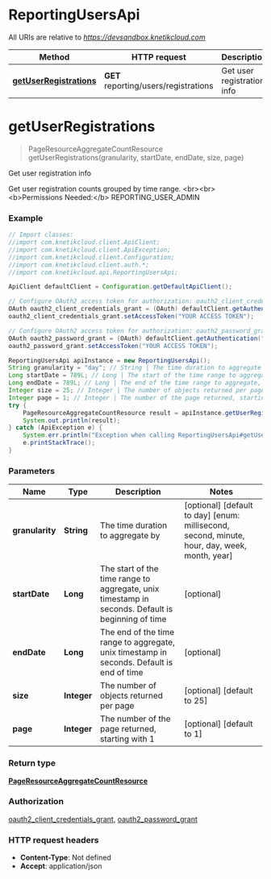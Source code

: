 # ReportingUsersApi

All URIs are relative to *https://devsandbox.knetikcloud.com*

Method | HTTP request | Description
------------- | ------------- | -------------
[**getUserRegistrations**](ReportingUsersApi.md#getUserRegistrations) | **GET** reporting/users/registrations | Get user registration info


<a name="getUserRegistrations"></a>
# **getUserRegistrations**
> PageResourceAggregateCountResource getUserRegistrations(granularity, startDate, endDate, size, page)

Get user registration info

Get user registration counts grouped by time range. &lt;br&gt;&lt;br&gt;&lt;b&gt;Permissions Needed:&lt;/b&gt; REPORTING_USER_ADMIN

### Example
```java
// Import classes:
//import com.knetikcloud.client.ApiClient;
//import com.knetikcloud.client.ApiException;
//import com.knetikcloud.client.Configuration;
//import com.knetikcloud.client.auth.*;
//import com.knetikcloud.api.ReportingUsersApi;

ApiClient defaultClient = Configuration.getDefaultApiClient();

// Configure OAuth2 access token for authorization: oauth2_client_credentials_grant
OAuth oauth2_client_credentials_grant = (OAuth) defaultClient.getAuthentication("oauth2_client_credentials_grant");
oauth2_client_credentials_grant.setAccessToken("YOUR ACCESS TOKEN");

// Configure OAuth2 access token for authorization: oauth2_password_grant
OAuth oauth2_password_grant = (OAuth) defaultClient.getAuthentication("oauth2_password_grant");
oauth2_password_grant.setAccessToken("YOUR ACCESS TOKEN");

ReportingUsersApi apiInstance = new ReportingUsersApi();
String granularity = "day"; // String | The time duration to aggregate by
Long startDate = 789L; // Long | The start of the time range to aggregate, unix timestamp in seconds. Default is beginning of time
Long endDate = 789L; // Long | The end of the time range to aggregate, unix timestamp in seconds. Default is end of time
Integer size = 25; // Integer | The number of objects returned per page
Integer page = 1; // Integer | The number of the page returned, starting with 1
try {
    PageResourceAggregateCountResource result = apiInstance.getUserRegistrations(granularity, startDate, endDate, size, page);
    System.out.println(result);
} catch (ApiException e) {
    System.err.println("Exception when calling ReportingUsersApi#getUserRegistrations");
    e.printStackTrace();
}
```

### Parameters

Name | Type | Description  | Notes
------------- | ------------- | ------------- | -------------
 **granularity** | **String**| The time duration to aggregate by | [optional] [default to day] [enum: millisecond, second, minute, hour, day, week, month, year]
 **startDate** | **Long**| The start of the time range to aggregate, unix timestamp in seconds. Default is beginning of time | [optional]
 **endDate** | **Long**| The end of the time range to aggregate, unix timestamp in seconds. Default is end of time | [optional]
 **size** | **Integer**| The number of objects returned per page | [optional] [default to 25]
 **page** | **Integer**| The number of the page returned, starting with 1 | [optional] [default to 1]

### Return type

[**PageResourceAggregateCountResource**](PageResourceAggregateCountResource.md)

### Authorization

[oauth2_client_credentials_grant](../README.md#oauth2_client_credentials_grant), [oauth2_password_grant](../README.md#oauth2_password_grant)

### HTTP request headers

 - **Content-Type**: Not defined
 - **Accept**: application/json

